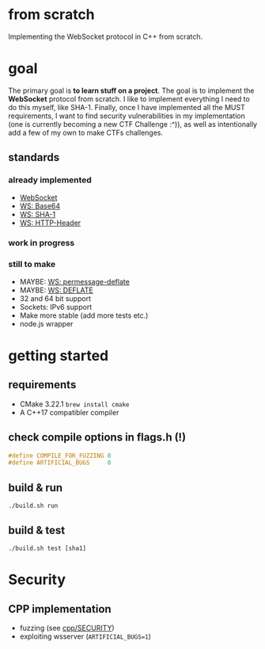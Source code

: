 # from scratch
Implementing the WebSocket protocol in C++ from scratch.

# goal
The primary goal is **to learn stuff on a project**. The goal is to implement
the **WebSocket** protocol from scratch. I like to implement everything I need
to do this myself, like SHA-1.  Finally, once I have implemented all the MUST
requirements, I want to find security vulnerabilities in my implementation (one
is currently becoming a new CTF Challenge :^)), as well as intentionally add a
few of my own to make CTFs challenges.

## standards
### already implemented
- [WebSocket](https://datatracker.ietf.org/doc/html/rfc6455)
- [WS: Base64](https://datatracker.ietf.org/doc/html/rfc4648#section-4)
- [WS: SHA-1](https://datatracker.ietf.org/doc/html/rfc3174)
- [WS: HTTP-Header](https://datatracker.ietf.org/doc/html/rfc2616)
### work in progress
### still to make
- MAYBE: [WS: permessage-deflate](https://www.rfc-editor.org/rfc/rfc7692.html)
- MAYBE: [WS: DEFLATE](https://www.rfc-editor.org/rfc/rfc1951)
- 32 and 64 bit support
- Sockets: IPv6 support
- Make more stable (add more tests etc.)
- node.js wrapper


# getting started
## requirements
- CMake 3.22.1 `brew install cmake`
- A C++17 compatibler compiler

## check compile options in flags.h (!)

```c
#define COMPILE_FOR_FUZZING 0
#define ARTIFICIAL_BUGS     0
```

## build & run
```
./build.sh run
```

## build & test
```
./build.sh test [sha1]
```

# Security

## CPP implementation
- fuzzing (see [cpp/SECURITY](cpp/SECURITY.md))
- exploiting wsserver (`ARTIFICIAL_BUGS=1`)

